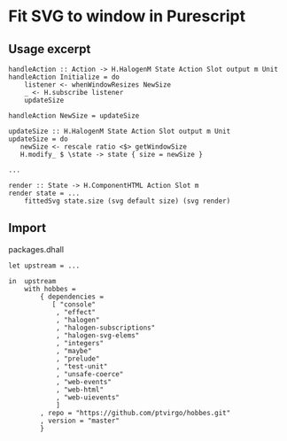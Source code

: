 # Fit SVG to window in Purescript


## Usage excerpt

    handleAction :: Action -> H.HalogenM State Action Slot output m Unit
    handleAction Initialize = do
        listener <- whenWindowResizes NewSize
        _ <- H.subscribe listener
        updateSize

    handleAction NewSize = updateSize

    updateSize :: H.HalogenM State Action Slot output m Unit
    updateSize = do
       newSize <- rescale ratio <$> getWindowSize
       H.modify_ $ \state -> state { size = newSize }

    ...

    render :: State -> H.ComponentHTML Action Slot m
    render state = ...
        fittedSvg state.size (svg default size) (svg render)


## Import

packages.dhall


    let upstream = ...
    
    in  upstream
        with hobbes = 
            { dependencies =
               [ "console"
                , "effect"
                , "halogen"
                , "halogen-subscriptions"
                , "halogen-svg-elems"
                , "integers"
                , "maybe"
                , "prelude"
                , "test-unit"
                , "unsafe-coerce"
                , "web-events"
                , "web-html"
                , "web-uievents"
                ] 
            , repo = "https://github.com/ptvirgo/hobbes.git"
            , version = "master"
            }
